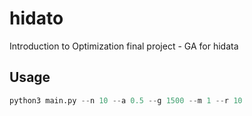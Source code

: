 # hidato
Introduction to Optimization final project - GA for hidata

## Usage

```python
python3 main.py --n 10 --a 0.5 --g 1500 --m 1 --r 10
```

